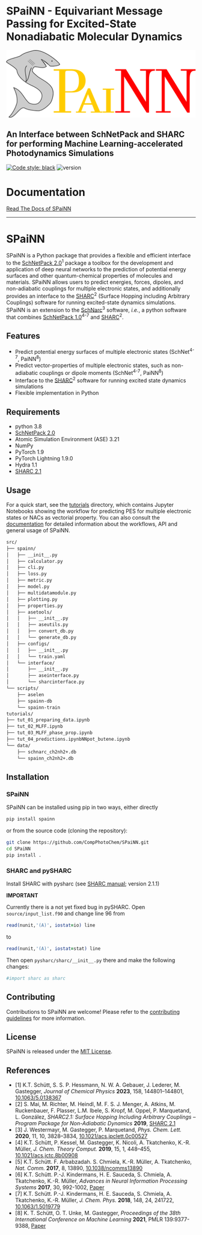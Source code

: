 # SPaiNN - Equivariant Message Passing for Excited-State Nonadiabatic Molecular Dynamics

<p align="center">
  <img src="docs/_static/spainn.svg">
</p>

## An Interface between SchNetPack and SHARC for performing Machine Learning-accelerated Photodynamics Simulations

[![Code style: black](https://img.shields.io/badge/code%20style-black-000000.svg)](https://github.com/python/black)
![version](https://img.shields.io/badge/version-1.0.0-blue)

# Documentation

[Read The Docs of SPaiNN](https://spainn-md.readthedocs.io/en/latest/)

__________________________

# SPaiNN

SPaiNN is a Python package that provides a flexible and efficient interface to the [SchNetPack 2.0](https://github.com/atomistic-machine-learning/schnetpack/tree/master)<sup>1</sup> package a toolbox for the development and application of deep neural networks to the prediction of potential energy surfaces and other quantum-chemical properties of molecules and materials.
SPaiNN allows users to predict energies, forces, dipoles, and non-adiabatic couplings for multiple electronic states, and additionally provides an interface to the [SHARC](https://www.sharc-md.org/)<sup>2</sup> (Surface Hopping including Arbitrary Couplings) software for running excited-state dynamics simulations.
SPaiNN is an extension to the [SchNarc](https://github.com/schnarc/SchNarc)<sup>3</sup> software, *i.e.*, a python software that combines [SchNetPack 1.0](https://github.com/atomistic-machine-learning/schnetpack/tree/schnetpack1.0)<sup>4-7</sup> and [SHARC](https://www.sharc-md.org/)<sup>2</sup>.

## Features

- Predict potential energy surfaces of multiple electronic states (SchNet<sup>4-7</sup>, PaiNN<sup>8</sup>)
- Predict vector-properties of multiple electronic states, such as non-adiabatic couplings or dipole moments (SchNet<sup>4-7</sup>, PaiNN<sup>8</sup>)
- Interface to the [SHARC](https://www.sharc-md.org/)<sup>2</sup> software for running excited state dynamics simulations
- Flexible implementation in Python

## Requirements

- python 3.8
- [SchNetPack 2.0](https://github.com/atomistic-machine-learning/schnetpack)
- Atomic Simulation Environment (ASE) 3.21
- NumPy
- PyTorch 1.9
- PyTorch Lightning 1.9.0
- Hydra 1.1
- [SHARC 2.1](https://www.sharc-md.org/)

## Usage

For a quick start, see the [tutorials](https://github.com/CompPhotoChem/SPaiNN/tree/main/tutorials) directory, which contains Jupyter Notebooks showing the workflow for predicting PES for multiple electronic states or NACs as vectorial property.
You can also consult the [documentation]( ) for detailed information about the workflows, API and general usage of SPaiNN.

```bash
src/
├── spainn/
│   ├── __init__.py
│   ├── calculator.py
│   ├── cli.py
│   ├── loss.py
│   ├── metric.py
│   ├── model.py
│   ├── multidatamodule.py
│   ├── plotting.py
│   ├── properties.py
│   ├── asetools/
│   │   ├── __init__.py
│   │   ├── aseutils.py
│   │   ├── convert_db.py
│   │   └── generate_db.py
│   ├── configs/
│   │   ├── __init__.py
│   │   └── train.yaml
│   └── interface/
│       ├── __init__.py
│       ├── aseinterface.py
│       └── sharcinterface.py
└── scripts/
    ├── aselen
    ├── spainn-db
    └── spainn-train
tutorials/
├── tut_01_preparing_data.ipynb
├── tut_02_MLFF.ipynb
├── tut_03_MLFF_phase_prop.ipynb
├── tut_04_predictions.ipynbNNpot_butene.ipynb
└── data/
    ├── schnarc_ch2nh2+.db
    └── spainn_ch2nh2+.db
```

## Installation

### SPaiNN

SPaiNN can be installed using pip in two ways, either directly

```bash
pip install spainn
```

or from the source code (cloning the repository):

```bash
git clone https://github.com/CompPhotoChem/SPaiNN.git
cd SPaiNN
pip install .
```

### SHARC and pySHARC

Install SHARC with pysharc (see [SHARC manual](https://sharc-md.org/?page_id=50#tth_sEc2.3); version 2.1.1) 

**IMPORTANT**

Currently there is a not yet fixed bug in pySHARC.
Open ``source/input_list.f90`` and change line 96 from
```fortran
read(nunit,'(A)', iostat=io) line
```
to 
```fortran
read(nunit,'(A)', iostat=stat) line
```

Then open ``pysharc/sharc/__init__.py``  there and make the following changes:  
```python
#import sharc as sharc
```

## Contributing

Contributions to SPaiNN are welcome! Please refer to the [contributing guidelines](https://github.com/CompPhotoChem/SPaiNN/blob/main/Contributing.md) for more information.

## License

SPaiNN is released under the [MIT License](https://github.com/CompPhotoChem/SPaiNN/blob/main/LICENSE).

## References

- [1] K.T. Schütt, S. S. P. Hessmann, N. W. A. Gebauer, J. Lederer, M. Gastegger, *Journal of Chemical Physics* **2023**, 158, 144801–144801, [10.1063/5.0138367](https://pubs.aip.org/aip/jcp/article/158/14/144801/2877924/SchNetPack-2-0-A-neural-network-toolbox-for)
- [2] S. Mai, M. Richter, M. Heindl, M. F. S. J. Menger, A. Atkins, M. Ruckenbauer, F. Plasser, L.M. Ibele, S. Kropf, M. Oppel, P. Marquetand, L. González, *SHARC2.1: Surface Hopping Including Arbitrary Couplings – Program Package for Non-Adiabatic Dynamics* **2019**, [SHARC 2.1](https://sharc-md.org)
- [3] J. Westermayr, M. Gastegger, P. Marquetand, *Phys. Chem. Lett.* **2020**, 11, 10, 3828–3834, [10.1021/acs.jpclett.0c00527](https://doi.org/10.1021/acs.jpclett.0c00527)
- [4] K.T. Schütt, P. Kessel, M. Gastegger, K. Nicoli, A. Tkatchenko, K.-R. Müller, *J. Chem. Theory Comput.* **2019**, 15, 1, 448–455, [10.1021/acs.jctc.8b00908](http://dx.doi.org/10.1021/acs.jctc.8b00908)
- [5] K.T. Schütt. F. Arbabzadah. S. Chmiela, K.-R. Müller, A. Tkatchenko, *Nat. Comm.* **2017**, 8, 13890, [10.1038/ncomms13890](https://www.nature.com/articles/ncomms13890)
- [6] K.T. Schütt. P.-J. Kindermans, H. E. Sauceda, S. Chmiela, A. Tkatchenko, K.-R. Müller, *Advances in Neural Information Processing Systems* **2017**, 30, 992-1002, [Paper](https://proceedings.neurips.cc/paper/2017/hash/303ed4c69846ab36c2904d3ba8573050-Abstract.html)
- [7] K.T. Schütt. P.-J. Kindermans, H. E. Sauceda, S. Chmiela, A. Tkatchenko, K.-R. Müller, *J. Chem. Phys.* **2018**, 148, 24, 241722, [10.1063/1.5019779](https://aip.scitation.org/doi/10.1063/1.5019779)
- [8] K. T. Schütt, O. T. Unke, M. Gastegger, *Proceedings of the 38th International Conference on Machine Learning* **2021**, PMLR 139:9377-9388, [Paper](https://proceedings.mlr.press/v139/schutt21a.html)


